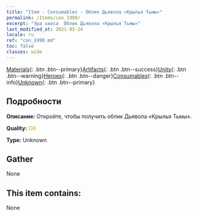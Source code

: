 ```yaml
---
title: "Item - Consumables - Облик Дьявола «Крылья Тьмы»"
permalink: /Items/con_1990/
excerpt: "Эра хаоса  Облик Дьявола «Крылья Тьмы»"
last_modified_at: 2021-03-24
locale: ru
ref: "con_1990.md"
toc: false
classes: wide
---
```

 [Materials](/ru/Items/){: .btn .btn--primary}[Artifacts](/ru/Items/Artifacts/){: .btn .btn--success}[Units](/ru/Items/Units/){: .btn .btn--warning}[Heroes](/ru/Items/Heroes/){: .btn .btn--danger}[Consumables](/ru/Items/Consumables/){: .btn .btn--info}[Unknown](/ru/Items/Unknown/){: .btn .btn--primary}

## Подробности
 **Описание:** Откройте, чтобы получить облик Дьявола «Крылья Тьмы».

 **Quality:** <span style="color: #FF8C00">OK</span>

 **Type:** Unknown

## Gather

  None

## This item contains:

  None

